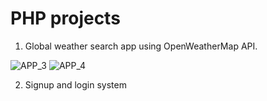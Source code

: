# PHP projects
1. Global weather search app using OpenWeatherMap API.

![APP_3](https://github.com/Valda1/php-projects/assets/104151972/29118262-3183-4a8a-ab4d-bce13f12dc4b)
![APP_4](https://github.com/Valda1/php-projects/assets/104151972/1f3144a2-70b5-47b4-afbc-c2ebf8eb7916)





2. Signup and login system


